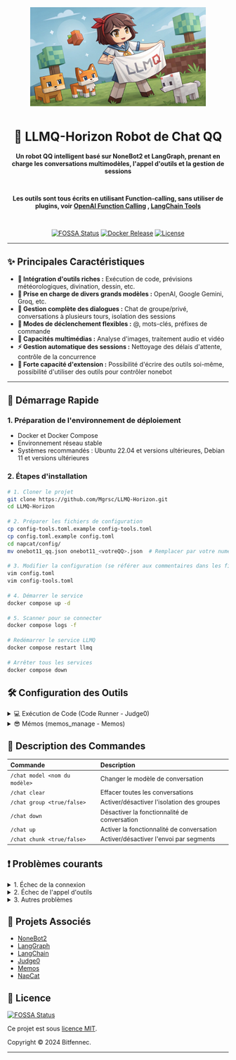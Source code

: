 <div align="center">

<img src="static/LLMQ.webp" width="400" style="margin-bottom: 10px;">

# 🤖 LLMQ-Horizon Robot de Chat QQ

**Un robot QQ intelligent basé sur NoneBot2 et LangGraph, prenant en charge les conversations multimodèles, l'appel d'outils et la gestion de sessions**

<br>

**Les outils sont tous écrits en utilisant Function-calling, sans utiliser de plugins, voir [OpenAI Function Calling](https://platform.openai.com/docs/guides/function-calling) , [LangChain Tools](https://python.langchain.com/docs/how_to/#tools)**

<br>

[![FOSSA Status](https://app.fossa.com/api/projects/git%2Bgithub.com%2FMgrsc%2FLLMQ-Horizon.svg?type=small)](https://app.fossa.com/projects/git%2Bgithub.com%2FMgrsc%2FLLMQ-Horizon?ref=badge_small)
[![Docker Release](https://img.shields.io/docker/pulls/bitfennec/llmq-horizon?color=%230077c8&label=Docker%20Pulls&logo=docker&logoColor=white&style=flat)](https://hub.docker.com/r/bitfennec/llmq-horizon)
[![License](https://img.shields.io/github/license/Mgrsc/LLMQ-Horizon?color=%2300c853&label=Licence%20MIT&style=flat)](https://github.com/Mgrsc/LLMQ-Horizon/blob/main/LICENSE)

</div>

---

## ✨ Principales Caractéristiques

-   **🔌 Intégration d'outils riches :** Exécution de code, prévisions météorologiques, divination, dessin, etc.
-   **🤖 Prise en charge de divers grands modèles :** OpenAI, Google Gemini, Groq, etc.
-   **💬 Gestion complète des dialogues :** Chat de groupe/privé, conversations à plusieurs tours, isolation des sessions
-   **🎯 Modes de déclenchement flexibles :** @, mots-clés, préfixes de commande
-   **🎨 Capacités multimédias :** Analyse d'images, traitement audio et vidéo
-   **⚡ Gestion automatique des sessions :** Nettoyage des délais d'attente, contrôle de la concurrence
-   **🦖 Forte capacité d'extension :** Possibilité d'écrire des outils soi-même, possibilité d'utiliser des outils pour contrôler nonebot

---

## 🚀 Démarrage Rapide

### 1. Préparation de l'environnement de déploiement

-   Docker et Docker Compose
-   Environnement réseau stable
-   Systèmes recommandés : Ubuntu 22.04 et versions ultérieures, Debian 11 et versions ultérieures

### 2. Étapes d'installation

```bash
# 1. Cloner le projet
git clone https://github.com/Mgrsc/LLMQ-Horizon.git
cd LLMQ-Horizon

# 2. Préparer les fichiers de configuration
cp config-tools.toml.example config-tools.toml
cp config.toml.example config.toml
cd napcat/config/
mv onebot11_qq.json onebot11_<votreQQ>.json  # Remplacer par votre numéro QQ réel

# 3. Modifier la configuration (se référer aux commentaires dans les fichiers de configuration pour la modification)
vim config.toml
vim config-tools.toml

# 4. Démarrer le service
docker compose up -d

# 5. Scanner pour se connecter
docker compose logs -f

# Redémarrer le service LLMQ
docker compose restart llmq

# Arrêter tous les services
docker compose down
```

## 🛠️ Configuration des Outils

<details>
<summary>💻 Exécution de Code (Code Runner - Judge0)</summary>

[Tutoriel de déploiement officiel de Judge0](https://github.com/judge0/judge0/blob/master/CHANGELOG.md)

1. **Préparer un environnement Ubuntu 22.04 ou supérieur et Docker, configurer cgroup v1 :**

    ```bash
    sudo sed -i 's/GRUB_CMDLINE_LINUX=""/GRUB_CMDLINE_LINUX="systemd.unified_cgroup_hierarchy=0"/' /etc/default/grub
    sudo update-grub
    sudo reboot
    ```

2. **Déployer Judge0 :**

    ```bash
    wget https://github.com/judge0/judge0/releases/download/v1.13.1/judge0-v1.13.1.zip
    unzip judge0-v1.13.1.zip
    cd judge0-v1.13.1

    # Générer deux mots de passe et définir les mots de passe
    openssl rand -hex 32

    # Utiliser les mots de passe générés pour mettre à jour les variables REDIS_PASSWORD et POSTGRES_PASSWORD dans le fichier judge0.conf.

    # Démarrer le service
    docker-compose up -d db redis
    sleep 10s
    docker-compose up -d
    sleep 5s
    ```

    Votre instance Judge0 CE v1.13.1 est maintenant démarrée et en fonctionnement ; consultez http://<Votre adresse IP de serveur>:2358/docs pour obtenir la documentation.

3. **Configurer config-tools.toml :**

    ```toml
    [code_runner]
    judge0_url = "http://votre-serveur:2358"
    judge0_api_key = "votre-clé-api"
    ```

</details>

<details>
<summary>😎 Mémos (memos_manage - Memos)</summary>

[Tutoriel de déploiement officiel de Memos](https://www.usememos.com/docs/install/container-install)

1. **Préparer un environnement Ubuntu 22.04 ou supérieur et Docker :**

2. **Rédiger le fichier docker-compose.yaml**

    ```yaml
    services:
      memos:
        image: neosmemo/memos:stable
        container_name: memos
        ports:
          - 5230:5230
        volumes:
          - ./memos:/var/opt/memos
        restart: always
    ```

3. **Démarrer memos**

    ```shell
    docker compose up -d
    ```

    Vous pouvez maintenant accéder à memos sur http://<Votre adresse IP de serveur>:5230, et obtenir des jetons dans les Paramètres de memos.

4. **Remplir le fichier de configuration**

    ```toml
    [memos]
    url = "http://votre-serveur:xxx"
    memos_token = "<Entrez les jetons obtenus>"
    default_visibility = "PRIVATE"
    page_size = 10
    user_id = 6
    ```

</details>

## 📝 Description des Commandes

| Commande                       | Description                               |
| :----------------------------- | :---------------------------------------- |
| `/chat model <nom du modèle>` | Changer le modèle de conversation          |
| `/chat clear`                  | Effacer toutes les conversations         |
| `/chat group <true/false>`     | Activer/désactiver l'isolation des groupes |
| `/chat down`                   | Désactiver la fonctionnalité de conversation |
| `/chat up`                     | Activer la fonctionnalité de conversation  |
| `/chat chunk <true/false>`      | Activer/désactiver l'envoi par segments    |

## ❗ Problèmes courants

<details>
<summary>1. Échec de la connexion</summary>

-   Vérifier si la configuration du numéro QQ est correcte
-   Confirmer le format du fichier de configuration napcat
-   Consulter les journaux du conteneur napcat pour identifier les problèmes

</details>

<details>
<summary>2. Échec de l'appel d'outils</summary>

-   Confirmer que le modèle prend en charge la capacité d'appel de fonctions
-   Vérifier la configuration des clés API associées
-   Consulter les journaux du conteneur LLMQ pour localiser l'erreur
-   Dans le conteneur Docker, ajouter [LangSmith](https://smith.langchain.com/) pour le débogage

    ```yaml
    environment:
      - LANGCHAIN_TRACING_V2=true
      - LANGCHAIN_ENDPOINT="https://api.smith.langchain.com"
      - LANGCHAIN_API_KEY="<votre_clé_api>"
      - LANGCHAIN_PROJECT="<votre_nom_de_projet>"
    ```

</details>

<details>
<summary>3. Autres problèmes</summary>

-   Pour d'autres problèmes, veuillez rejoindre le groupe QQ pour en discuter
    ![qrcode](static/qrcode.jpg)

</details>

## 🔗 Projets Associés

-   [NoneBot2](https://github.com/nonebot/nonebot2)
-   [LangGraph](https://github.com/langchain-ai/langgraph)
-   [LangChain](https://github.com/langchain-ai/langchain)
-   [Judge0](https://github.com/judge0/judge0)
-   [Memos](https://github.com/usememos/memos)
-   [NapCat](https://github.com/NapNeko/NapCatQQ)

## 📄 Licence

[![FOSSA Status](https://app.fossa.com/api/projects/git%2Bgithub.com%2FMgrsc%2FLLMQ-Horizon.svg?type=large&issueType=license)](https://app.fossa.com/projects/git%2Bgithub.com%2FMgrsc%2FLLMQ-Horizon?ref=badge_large&issueType=license)

Ce projet est sous [licence MIT](https://github.com/Mgrsc/LLMQ-Horizon/blob/main/LICENSE).

Copyright © 2024 Bitfennec.

---
